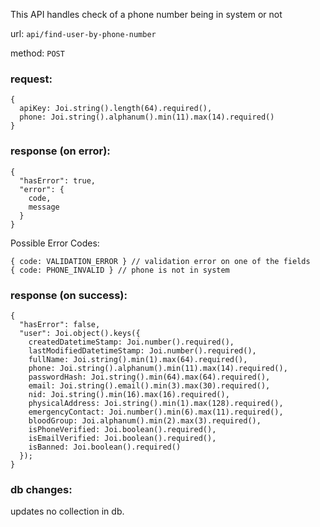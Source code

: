 This API handles check of a phone number being in system or not

url: `api/find-user-by-phone-number`

method: `POST`

### request: 
```
{
  apiKey: Joi.string().length(64).required(),
  phone: Joi.string().alphanum().min(11).max(14).required()
}
```

### response (on error):
```
{
  "hasError": true,
  "error": {
    code,
    message
  }
}
```
Possible Error Codes:
```
{ code: VALIDATION_ERROR } // validation error on one of the fields
{ code: PHONE_INVALID } // phone is not in system
```

### response (on success):
```
{
  "hasError": false,
  "user": Joi.object().keys({
    createdDatetimeStamp: Joi.number().required(),
    lastModifiedDatetimeStamp: Joi.number().required(),
    fullName: Joi.string().min(1).max(64).required(),
    phone: Joi.string().alphanum().min(11).max(14).required(),
    passwordHash: Joi.string().min(64).max(64).required(),
    email: Joi.string().email().min(3).max(30).required(),
    nid: Joi.string().min(16).max(16).required(),
    physicalAddress: Joi.string().min(1).max(128).required(),
    emergencyContact: Joi.number().min(6).max(11).required(),
    bloodGroup: Joi.alphanum().min(2).max(3).required(),
    isPhoneVerified: Joi.boolean().required(),
    isEmailVerified: Joi.boolean().required(),
    isBanned: Joi.boolean().required()
  });
}
```

### db changes:
updates no collection in db.